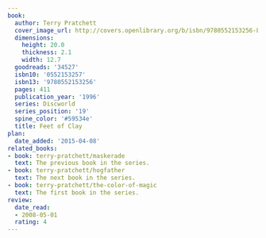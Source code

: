 ```yaml
---
book:
  author: Terry Pratchett
  cover_image_url: http://covers.openlibrary.org/b/isbn/9780552153256-L.jpg
  dimensions:
    height: 20.0
    thickness: 2.1
    width: 12.7
  goodreads: '34527'
  isbn10: '0552153257'
  isbn13: '9780552153256'
  pages: 411
  publication_year: '1996'
  series: Discworld
  series_position: '19'
  spine_color: '#59534e'
  title: Feet of Clay
plan:
  date_added: '2015-04-08'
related_books:
- book: terry-pratchett/maskerade
  text: The previous book in the series.
- book: terry-pratchett/hogfather
  text: The next book in the series.
- book: terry-pratchett/the-color-of-magic
  text: The first book in the series.
review:
  date_read:
  - 2008-05-01
  rating: 4
---
```

